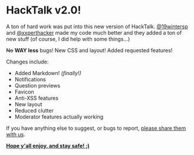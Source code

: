 # HackTalk v2.0!

A ton of hard work was put into this new version of HackTalk. [@19wintersp](https://repl.it/@19wintersp) and [@xxperthacker](https://repl.it/@xxperthacker) made my code much better and they added a ton of new stuff (of course, I did help with some things...)

~~No~~ **WAY less** bugs! New CSS and layout! Added requested features!

Changes include:

* Added Markdown! *(finally!)*
* Notifications
* Question previews
* Favicon
* Anti-XSS features
* New layout
* Reduced clutter
* Moderator features actually working

If you have anything else to suggest, or bugs to report, [please share them with us](https://hacktalk.epicgamer007.repl.co/question-0).

[**Hope y'all enjoy, and stay safe! ;)**](https://hacktalk.epicgamer007.repl.co/)
